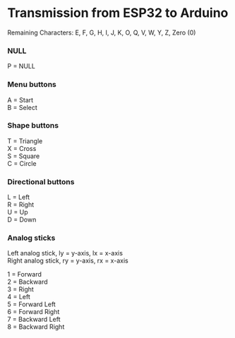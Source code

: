 # Transmission from ESP32 to Arduino
Remaining Characters:
E, F, G, H, I, J, K, O, Q, V, W, Y, Z, Zero (0)
### NULL
P = NULL

### Menu buttons
A = Start \
B = Select

### Shape buttons
T = Triangle \
X = Cross \
S = Square \
C = Circle

### Directional buttons
L = Left \
R = Right \
U = Up \
D = Down 

### Analog sticks
Left analog stick, ly = y-axis, lx = x-axis \
Right analog stick, ry = y-axis, rx = x-axis 

1 = Forward \
2 = Backward \
3 = Right \
4 = Left \
5 = Forward Left \
6 = Forward Right \
7 = Backward Left \
8 = Backward Right